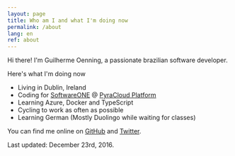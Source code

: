 ```yaml
---
layout: page
title: Who am I and what I'm doing now
permalink: /about
lang: en
ref: about
---
```


Hi there! I'm Guilherme Oenning, a passionate brazilian software developer.

Here's what I'm doing now
- Living in Dublin, Ireland
- Coding for [SoftwareONE](http://www.softwareone.com) @ [PyraCloud Platform](http://www.pyracloud.com)
- Learning Azure, Docker and TypeScript
- Cycling to work as often as possible
- Learning German (Mostly Duolingo while waiting for classes)

You can find me online on <a href="https://github.com/{{ site.footer-links.github }}">GitHub</a> and <a href="https://twitter.com/{{ site.footer-links.twitter }}">Twitter</a>.

Last updated: December 23rd, 2016.
